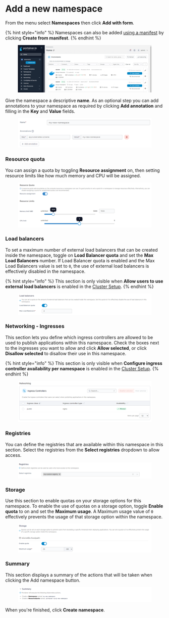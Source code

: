 # Add a new namespace

From the menu select **Namespaces** then click **Add with form**.

{% hint style="info" %}
Namespaces can also be added [using a manifest](../applications/manifest.md) by clicking **Create from manifest**.
{% endhint %}

<figure><img src="../../../.gitbook/assets/2.20-namespaces-add.gif" alt=""><figcaption></figcaption></figure>

Give the namespace a descriptive **name**. As an optional step you can add annotations to your namespace as required by clicking **Add annotation** and filling in the **Key** and **Value** fields.&#x20;

<figure><img src="../../../.gitbook/assets/2.18-k8s-namespaces-add-name.png" alt=""><figcaption></figcaption></figure>

### Resource quota

You can assign a quota by toggling **Resource assignment** on, then setting resource limits like how much memory and CPU will be assigned.

<figure><img src="../../../.gitbook/assets/2.20-kubernetes-namespaces-add-resourcequota.png" alt=""><figcaption></figcaption></figure>

### Load balancers

To set a maximum number of external load balancers that can be created inside the namespace, toggle on **Load Balancer quota** and set the **Max Load Balancers** number. If Load Balancer quota is enabled and the Max Load Balancers value is set to `0`, the use of external load balancers is effectively disabled in the namespace.

{% hint style="info" %}
This section is only visible when **Allow users to use external load balancers** is enabled in the [Cluster Setup](../cluster/setup.md#allow-users-to-use-external-load-balancer).
{% endhint %}

<figure><img src="../../../.gitbook/assets/2.18-k8s-namespaces-add-lbquota.png" alt=""><figcaption></figcaption></figure>

### Networking - Ingresses

This section lets you define which ingress controllers are allowed to be used to publish applications within this namespace. Check the boxes next to the ingresses you want to allow and click **Allow selected**, or click **Disallow selected** to disallow their use in this namespace.

{% hint style="info" %}
This section is only visible when **Configure ingress controller availability per namespace** is enabled in the [Cluster Setup](../cluster/setup.md#networking-ingresses).
{% endhint %}

<figure><img src="../../../.gitbook/assets/2.20-namespaces-add-ingress.png" alt=""><figcaption></figcaption></figure>

### Registries

You can define the registries that are available within this namespace in this section. Select the registries from the **Select registries** dropdown to allow access.

<figure><img src="../../../.gitbook/assets/2.18-k8s-namespaces-add-registries.png" alt=""><figcaption></figcaption></figure>

### Storage

Use this section to enable quotas on your storage options for this namespace. To enable the use of quotas on a storage option, toggle **Enable quota** to on and set the **Maximum usage**. A Maximum usage value of `0` effectively prevents the usage of that storage option within the namespace.&#x20;

<figure><img src="../../../.gitbook/assets/2.18-k8s-namespaces-add-storage.png" alt=""><figcaption></figcaption></figure>

### Summary

This section displays a summary of the actions that will be taken when clicking the Add namespace button.&#x20;

<figure><img src="../../../.gitbook/assets/2.18-k8s-namespaces-add-summary.png" alt=""><figcaption></figcaption></figure>

When you're finished, click **Create namespace**.
